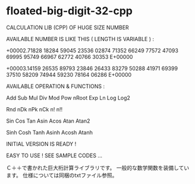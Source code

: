 # floated-big-digit-32-cpp

CALCULATION LIB (CPP) OF HUGE SIZE NUMBER

AVAILABLE NUMBER IS LIKE THIS ( LENGTH IS VARIABLE ) :

+00002.71828 18284 59045 23536 02874 71352 66249 77572 47093 69995 95749 66967 62772 40766 30353 E+00000

+00003.14159 26535 89793 23846 26433 83279 50288 41971 69399 37510 58209 74944 59230 78164 06286 E+00000

AVAILABLE OPERATION & FUNCTIONS :

Add Sub Mul Div Mod Pow nRoot Exp Ln Log Log2

Rnd nDk nPk nCk n! n!!

Sin Cos Tan Asin Acos Atan Atan2

Sinh Cosh Tanh Asinh Acosh Atanh

INITIAL VERSION IS READY !

EASY TO USE ! SEE SAMPLE CODES ...

Ｃ＋＋で書かれた巨大桁計算ライブラリです。
一般的な数学関数を装備しています。
仕様については同梱のtxtファイル参照。

